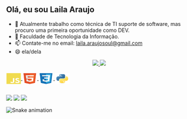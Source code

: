 ## Olá, eu sou Laila Araujo

- 🔭 Atualmente trabalho como técnica de TI suporte de software, mas procuro uma primeira oportunidade como DEV.
- 🌱 Faculdade de Tecnologia da Informação.
- 📫 Contate-me no email: laila.araujosoul@gmail.com
- 😄 ela/dela


<div align="center">
  <a href="https://github.com/lailaaraujo">
  <img height="180em" src="https://github-readme-stats.vercel.app/api?username=lailaaraujo&show_icons=true&theme=tokyonight&include_all_commits=true&count_private=true"/>
  <img height="180em" src="https://github-readme-stats.vercel.app/api/top-langs/?username=lailaaraujo&layout=compact&langs_count=7&theme=tokyonight"/>
</div>
  
 <div style="display: inline_block"><br>
  <img align="center" alt="Rafa-Js" height="30" width="40" src="https://raw.githubusercontent.com/devicons/devicon/master/icons/javascript/javascript-plain.svg">
  <img align="center" alt="Rafa-HTML" height="30" width="40" src="https://raw.githubusercontent.com/devicons/devicon/master/icons/html5/html5-original.svg">
  <img align="center" alt="Rafa-CSS" height="30" width="40" src="https://raw.githubusercontent.com/devicons/devicon/master/icons/css3/css3-original.svg">
  <img align="center" alt="Rafa-Python" height="30" width="40" src="https://raw.githubusercontent.com/devicons/devicon/master/icons/python/python-original.svg">
  
</div>
  
  ##
  
<div>
   
  <a href="https://instagram.com/itslailaaraujo" target="_blank"><img src="https://img.shields.io/badge/-Instagram-%23E4405F?style=for-the-badge&logo=instagram&logoColor=white" target="_blank"></a>
  <a href = "mailto:laila.araujosoul@gmail.com"><img src="https://img.shields.io/badge/-Gmail-%23333?style=for-the-badge&logo=gmail&logoColor=white" target="_blank"></a>
  <a href="https://www.linkedin.com/in/laila-araujo-de-souza-4716b6229" target="_blank"><img src="https://img.shields.io/badge/-LinkedIn-%230077B5?style=for-the-badge&logo=linkedin&logoColor=white" target="_blank"></a> 
  
  ![Snake animation](https://github.com/lailaaraujo/lailaaraujo/blob/output/github-contribution-grid-snake.svg)
  
  </div>
